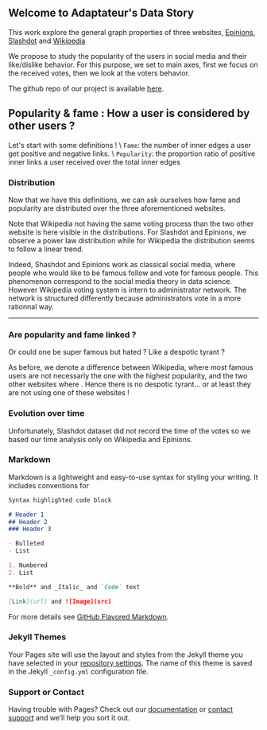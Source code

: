 ## Welcome to Adaptateur's Data Story

This work explore the general graph properties of three websites, [Epinions](https://shopping.com/), [Slashdot](https://slashdot.org/) and [Wikipedia](https://en.wikipedia.org/wiki/Main_Page)

We propose to study the popularity of the users in social media and their like/dislike behavior. For this purpose, we set to main axes, first we focus on the received votes, then we look at the voters behavior.

The github repo of our project is available [here](https://github.com/epfl-ada/ada-2020-project-milestone-p3-p3_adaptateur).


## Popularity & fame : How a user is considered by other users ?

Let's start with some definitions ! \\
`Fame`: the number of inner edges a user get positive and negative links. \\
`Popularity`: the proportion ratio of positive inner links a user received over the total inner edges 


### Distribution

Now that we have this definitions, we can ask ourselves how fame and popularity are distributed over the three aforementioned websites.

[//]: # (Insert graphix)

Note that Wikipedia not having the same voting process than the two other website is here visible in the distributions.  For Slashdot and Epinions, we observe a power law distribution while for Wikipedia the distribution seems to follow a linear trend. 

Indeed, Shashdot and Epinions work as classical social media, where people who would like to be famous follow and vote for famous people. This phenomenon correspond to the social media theory in data science. However Wikipedia voting system is intern to administrator network. The network is structured differently because administrators vote in a more rationnal way.

[//]: # (Expliquer comment fonctionne le principe de vote sur les sites -> Epinions/Slashdot vs Wikipedia -> Intro ?)

[//]: # (Regarder comment faire des séparation entre les "zones")
-----------------

### Are popularity and fame linked ?
Or could one be super famous but hated ? Like a despotic tyrant ?

[//]: # (insert graphix)

As before, we denote a difference between Wikipedia, where most famous users are not necessarly the one with the highest popularity, and the two other websites where . Hence there is no despotic tyrant... or at least they are not using one of these websites !


### Evolution over time
Unfortunately, Slashdot dataset did not record the time of the votes so we based our time analysis only on Wikipedia and Epinions.





### Markdown

Markdown is a lightweight and easy-to-use syntax for styling your writing. It includes conventions for

```markdown
Syntax highlighted code block

# Header 1
## Header 2
### Header 3

- Bulleted
- List

1. Numbered
2. List

**Bold** and _Italic_ and `Code` text

[Link](url) and ![Image](src)
```

For more details see [GitHub Flavored Markdown](https://guides.github.com/features/mastering-markdown/).

### Jekyll Themes

Your Pages site will use the layout and styles from the Jekyll theme you have selected in your [repository settings](https://github.com/Floumzi/ADataStory/settings). The name of this theme is saved in the Jekyll `_config.yml` configuration file.

### Support or Contact

Having trouble with Pages? Check out our [documentation](https://docs.github.com/categories/github-pages-basics/) or [contact support](https://github.com/contact) and we’ll help you sort it out.
